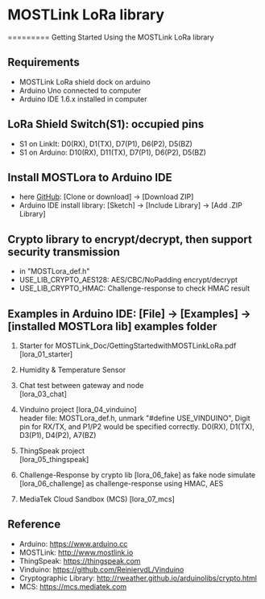# MOSTLink LoRa library
=========
Getting Started Using the MOSTLink LoRa library


Requirements
----
* MOSTLink LoRa shield dock on arduino
* Arduino Uno connected to computer
* Arduino IDE 1.6.x installed in computer

LoRa Shield Switch(S1): occupied pins
---- 
* S1 on LinkIt: D0(RX), D1(TX), D7(P1), D6(P2), D5(BZ)
* S1 on Arduino: D10(RX), D11(TX), D7(P1), D6(P2), D5(BZ) 

Install MOSTLora to Arduino IDE
----
[MOSTLora]: https://github.com/viWavePublic/MOSTLink_LoRa_Arduino  "MOSTLora lib"
* here [GitHub][MOSTLora]: [Clone or download] -> [Download ZIP]
* Arduino IDE install library: [Sketch] -> [Include Library] -> [Add .ZIP Library] 

Crypto library to encrypt/decrypt, then support security transmission
----
* in "MOSTLora_def.h"
* USE_LIB_CRYPTO_AES128: AES/CBC/NoPadding encrypt/decrypt
* USE_LIB_CRYPTO_HMAC: Challenge-response to check HMAC result

Examples in Arduino IDE: [File] -> [Examples] -> [installed MOSTLora lib] examples folder
----
1.  Starter for MOSTLink_Doc/GettingStartedwithMOSTLinkLoRa.pdf  
        [lora_01_starter]

2.  Humidity & Temperature Sensor  
    
3.  Chat test between gateway and node  
        [lora_03_chat] 

4.  Vinduino project 
        [lora_04_vinduino]      
        header file: MOSTLora_def.h, unmark "#define USE_VINDUINO", 
        Digit pin for RX/TX, and P1/P2 would be specified correctly.
        D0(RX), D1(TX), D3(P1), D4(P2), A7(BZ)

5.  ThingSpeak project  
        [lora_05_thingspeak]           

6.  Challenge-Response by crypto lib
        [lora_06_fake] as fake node simulate
        [lora_06_challenge] as challenge-response using HMAC, AES

7.  MediaTek Cloud Sandbox (MCS)
        [lora_07_mcs]

Reference
----
* Arduino: https://www.arduino.cc
* MOSTLink: http://www.mostlink.io
* ThingSpeak: https://thingspeak.com
* Vinduino: https://github.com/ReiniervdL/Vinduino
* Cryptographic Library: http://rweather.github.io/arduinolibs/crypto.html
* MCS: https://mcs.mediatek.com
